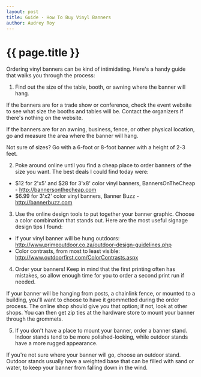 ```yaml
---
layout: post
title: Guide - How To Buy Vinyl Banners
author: Audrey Roy
---
```


{{ page.title }}
================

Ordering vinyl banners can be kind of intimidating.  Here's a handy guide that walks you through the process:

1. Find out the size of the table, booth, or awning where the banner will hang.

If the banners are for a trade show or conference, check the event website to see what size the booths and tables will be.  Contact the organizers if there's nothing on the website.  

If the banners are for an awning, business, fence, or other physical location, go and measure the area where the banner will hang.

Not sure of sizes?  Go with a 6-foot or 8-foot banner with a height of 2-3 feet.

2. Poke around online until you find a cheap place to order banners of the size you want.  The best deals I could find today were:

* $12 for 2'x5' and $28 for 3'x8' color vinyl banners, BannersOnTheCheap - http://bannersonthecheap.com
* $6.99 for 3'x2' color vinyl banners, Banner Buzz - http://bannerbuzz.com 

3. Use the online design tools to put together your banner graphic.  Choose a color combination that stands out.  Here are the most useful signage design tips I found:

* If your vinyl banner will be hung outdoors: http://www.primeoutdoor.co.za/outdoor-design-guidelines.php
* Color contrasts, from most to least visible: http://www.outdoorfirst.com/ColorContrasts.aspx

4. Order your banners!  Keep in mind that the first printing often has mistakes, so allow enough time for you to order a second print run if needed.

If your banner will be hanging from posts, a chainlink fence, or mounted to a building, you'll want to choose to have it grommetted during the order process.  The online shop should give you that option; if not, look at other shops.  You can then get zip ties at the hardware store to mount your banner through the grommets.

5. If you don't have a place to mount your banner, order a banner stand.  Indoor stands tend to be more polished-looking, while outdoor stands have a more rugged appearance.  

If you're not sure where your banner will go, choose an outdoor stand.  Outdoor stands usually have a weighted base that can be filled with sand or water, to keep your banner from falling down in the wind.
